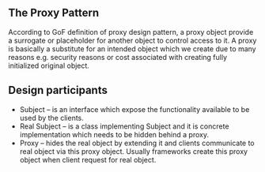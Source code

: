 <h2>The Proxy Pattern</h2>

According to GoF definition of proxy design pattern, a proxy object provide a surrogate or placeholder for another object to control access to it. A proxy is basically a substitute for an intended object which we create due to many reasons e.g. security reasons or cost associated with creating fully initialized original object.

<h2>Design participants</h2>

- Subject – is an interface which expose the functionality available to be used by the clients.
- Real Subject – is a class implementing Subject and it is concrete implementation which needs to be hidden behind a proxy.
- Proxy – hides the real object by extending it and clients communicate to real object via this proxy object. Usually frameworks create this proxy object when client request for real object.